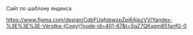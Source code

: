 Сайт по шаблону яндекса 

https://www.figma.com/design/CdbFUqfobwzpZpi6AipzVV/Yandex-%3E%3E%3E-Vёrstka-(Copy)?node-id=401-67&t=SgZ7QKxqm851snfG-0
